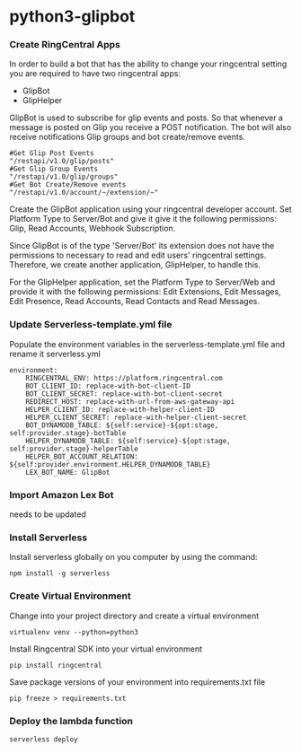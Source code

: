 # python3-glipbot

### Create RingCentral Apps ###
In order to build a bot that has the ability to change your ringcentral setting you are required to have two ringcentral apps:
* GlipBot
* GlipHelper

GlipBot is used to subscribe for glip events and posts. So that whenever a message is posted on Glip you receive a POST notification. The bot will also receive notifications Glip groups and bot create/remove events.
```
#Get Glip Post Events
"/restapi/v1.0/glip/posts"
#Get Glip Group Events
"/restapi/v1.0/glip/groups"
#Get Bot Create/Remove events
"/restapi/v1.0/account/~/extension/~"
```
Create the GlipBot application using your ringcentral developer account. Set Platform Type to Server/Bot and give it give it the following permissions: Glip, Read Accounts, Webhook Subscription.

Since GlipBot is of the type 'Server/Bot' its extension does not have the permissions to necessary to read and edit users' ringcentral settings. Therefore, we create another application, GlipHelper, to handle this.

For the GlipHelper application, set the Platform Type to Server/Web and provide it with the following permissions: Edit Extensions, Edit Messages, Edit Presence, Read Accounts, Read Contacts and Read Messages.

### Update Serverless-template.yml file ###
Populate the environment variables in the serverless-template.yml file and rename it serverless.yml

```
environment:
    RINGCENTRAL_ENV: https://platform.ringcentral.com
    BOT_CLIENT_ID: replace-with-bot-client-ID
    BOT_CLIENT_SECRET: replace-with-bot-client-secret
    REDIRECT_HOST: replace-with-url-from-aws-gateway-api
    HELPER_CLIENT_ID: replace-with-helper-client-ID
    HELPER_CLIENT_SECRET: replace-with-helper-client-secret
    BOT_DYNAMODB_TABLE: ${self:service}-${opt:stage, self:provider.stage}-botTable
    HELPER_DYNAMODB_TABLE: ${self:service}-${opt:stage, self:provider.stage}-helperTable
    HELPER_BOT_ACCOUNT_RELATION: ${self:provider.environment.HELPER_DYNAMODB_TABLE}
    LEX_BOT_NAME: GlipBot
```

### Import Amazon Lex Bot ###
needs to be updated

### Install Serverless ###
Install serverless globally on you computer by using the command:
```
npm install -g serverless
```
### Create Virtual Environment ###
Change into your project directory and create a virtual environment
```
virtualenv venv --python=python3
```
Install Ringcentral SDK into your virtual environment
```
pip install ringcentral
```
Save package versions of your environment into requirements.txt file
```
pip freeze > requirements.txt
```
### Deploy the lambda function ###
```
serverless deploy
```
